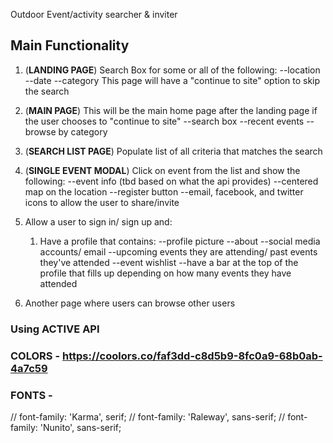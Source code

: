 Outdoor Event/activity searcher & inviter

Main Functionality
------------------

1. (**LANDING PAGE**) Search Box for some or all of the following:
   --location
   --date
   --category
   This page will have a "continue to site" option to skip the search

2. (**MAIN PAGE**) This will be the main home page after the landing page if the user chooses to "continue to site"
	--search box
	--recent events
	--browse by category

3. (**SEARCH LIST PAGE**) Populate list of all criteria that matches the search

4. (**SINGLE EVENT MODAL**) Click on event from the list and show the following:
   --event info (tbd based on what the api provides)
   --centered map on the location
   --register button
   --email, facebook, and twitter icons to allow the user to share/invite


5. Allow a user to sign in/ sign up and:
	1. Have a profile that contains: 
	   --profile picture
	   --about
	   --social media accounts/ email
	   --upcoming events they are attending/ past events they've attended
	   --event wishlist
	   --have a bar at the top of the profile that fills up depending on how many events they have attended

6. Another page where users can browse other users


### Using ACTIVE API

### COLORS - https://coolors.co/faf3dd-c8d5b9-8fc0a9-68b0ab-4a7c59

### FONTS - 
// font-family: 'Karma', serif;
// font-family: 'Raleway', sans-serif;
// font-family: 'Nunito', sans-serif;